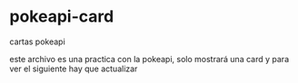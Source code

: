 # pokeapi-card
cartas pokeapi

este archivo es una practica con la pokeapi, solo mostrará una card y para ver el siguiente hay que actualizar 
